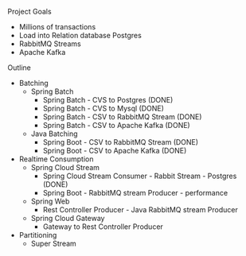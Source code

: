 

Project Goals

- Millions of transactions
- Load into Relation database Postgres
- RabbitMQ Streams
- Apache Kafka

Outline 

- Batching
  - Spring Batch
    - Spring Batch - CVS to Postgres (DONE)
    - Spring Batch - CVS to Mysql (DONE)
    - Spring Batch - CSV to RabbitMQ Stream (DONE)
    - Spring Batch - CSV to Apache Kafka (DONE)
  - Java Batching 
    - Spring Boot - CSV to RabbitMQ Stream (DONE)
    - Spring Boot - CSV to Apache Kafka (DONE)
- Realtime Consumption
  - Spring Cloud Stream
    - Spring Cloud Stream Consumer - Rabbit Stream - Postgres (DONE)
    - Spring Boot - RabbitMQ stream Producer - performance
  - Spring Web
    - Rest Controller Producer - Java RabbitMQ stream Producer
  - Spring Cloud Gateway
    - Gateway to Rest Controller Producer
- Partitioning
  - Super Stream